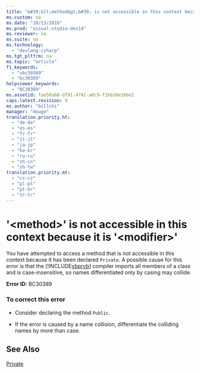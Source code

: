 ```yaml
---
title: "&#39;&lt;method&gt;&#39; is not accessible in this context because it is &#39;&lt;modifier&gt;&#39;"
ms.custom: na
ms.date: "10/13/2016"
ms.prod: "visual-studio-dev14"
ms.reviewer: na
ms.suite: na
ms.technology: 
  - "devlang-csharp"
ms.tgt_pltfrm: na
ms.topic: "article"
f1_keywords: 
  - "vbc30389"
  - "bc30389"
helpviewer_keywords: 
  - "BC30389"
ms.assetid: fae58a68-df91-4741-a8c9-f1bb10e166e2
caps.latest.revision: 9
ms.author: "billchi"
manager: "douge"
translation.priority.ht: 
  - "de-de"
  - "es-es"
  - "fr-fr"
  - "it-it"
  - "ja-jp"
  - "ko-kr"
  - "ru-ru"
  - "zh-cn"
  - "zh-tw"
translation.priority.mt: 
  - "cs-cz"
  - "pl-pl"
  - "pt-br"
  - "tr-tr"
---
```

# &#39;&lt;method&gt;&#39; is not accessible in this context because it is &#39;&lt;modifier&gt;&#39;
You have attempted to access a method that is not accessible in this context because it has been declared `Private`. A possible cause for this error is that the [!INCLUDE[vbprvb](../codequality/includes/vbprvb_md.md)] compiler imports all members of a class and is case-insensitive, so names differentiated only by casing may collide.  
  
 **Error ID:** BC30389  
  
### To correct this error  
  
-   Consider declaring the method `Public`.  
  
-   If the error is caused by a name collision, differentiate the colliding names by more than case.  
  
## See Also  
 [Private](../Topic/Private%20\(Visual%20Basic\).md)